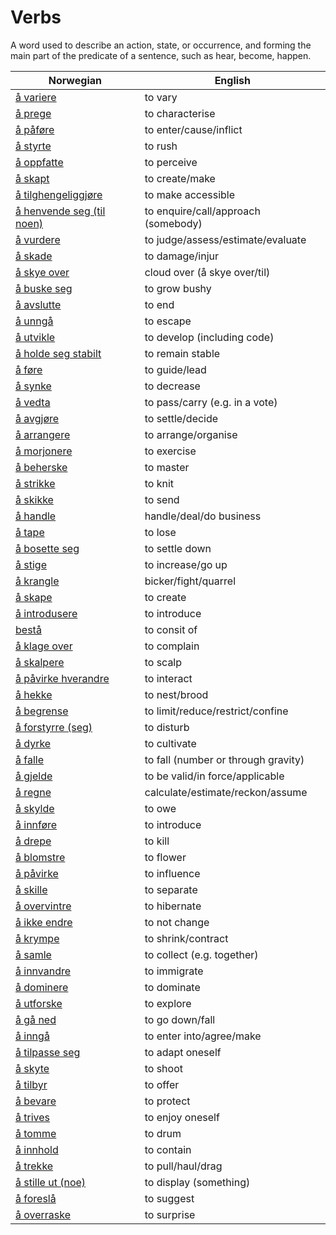 # Verbs

A word used to describe an action, state, or occurrence, and forming the main part of the predicate of a sentence, such as hear, become, happen.

| Norwegian | English |
| --- | --- |
| [å variere](https://www.ordnett.no/search?language=no&phrase=å%20variere) | to vary |
| [å prege](https://www.ordnett.no/search?language=no&phrase=å%20prege) | to characterise |
| [å påføre](https://www.ordnett.no/search?language=no&phrase=å%20påføre) | to enter/cause/inflict |
| [å styrte](https://www.ordnett.no/search?language=no&phrase=å%20styrte) | to rush |
| [å oppfatte](https://www.ordnett.no/search?language=no&phrase=å%20oppfatte) | to perceive |
| [å skapt](https://www.ordnett.no/search?language=no&phrase=å%20skapt) | to create/make |
| [å tilghengeliggjøre](https://www.ordnett.no/search?language=no&phrase=å%20tilghengeliggjøre) | to make accessible |
| [å henvende seg (til noen)](https://www.ordnett.no/search?language=no&phrase=å%20henvende%20seg%20(til%20noen)) | to enquire/call/approach (somebody) |
| [å vurdere](https://www.ordnett.no/search?language=no&phrase=å%20vurdere) | to judge/assess/estimate/evaluate |
| [å skade](https://www.ordnett.no/search?language=no&phrase=å%20skade) | to damage/injur |
| [å skye over](https://www.ordnett.no/search?language=no&phrase=å%20skye%20over) | cloud over (å skye over/til) |
| [å buske seg](https://www.ordnett.no/search?language=no&phrase=å%20buske%20seg) | to grow bushy |
| [å avslutte](https://www.ordnett.no/search?language=no&phrase=å%20avslutte) | to end |
| [å unngå](https://www.ordnett.no/search?language=no&phrase=å%20unngå) | to escape |
| [å utvikle](https://www.ordnett.no/search?language=no&phrase=å%20utvikle) | to develop (including code) |
| [å holde seg stabilt](https://www.ordnett.no/search?language=no&phrase=å%20holde%20seg%20stabilt) | to remain stable |
| [å føre](https://www.ordnett.no/search?language=no&phrase=å%20føre) | to guide/lead |
| [å synke](https://www.ordnett.no/search?language=no&phrase=å%20synke) | to decrease |
| [å vedta](https://www.ordnett.no/search?language=no&phrase=å%20vedta) | to pass/carry (e.g. in a vote) |
| [å avgjøre](https://www.ordnett.no/search?language=no&phrase=å%20avgjøre) | to settle/decide |
| [å arrangere](https://www.ordnett.no/search?language=no&phrase=å%20arrangere) | to arrange/organise |
| [å morjonere](https://www.ordnett.no/search?language=no&phrase=å%20morjonere) | to exercise |
| [å beherske](https://www.ordnett.no/search?language=no&phrase=å%20beherske) | to master |
| [å strikke](https://www.ordnett.no/search?language=no&phrase=å%20strikke) | to knit |
| [å skikke](https://www.ordnett.no/search?language=no&phrase=å%20skikke) | to send |
| [å handle](https://www.ordnett.no/search?language=no&phrase=å%20handle) | handle/deal/do business |
| [å tape](https://www.ordnett.no/search?language=no&phrase=å%20tape) | to lose |
| [å bosette seg](https://www.ordnett.no/search?language=no&phrase=å%20bosette%20seg) | to settle down |
| [å stige](https://www.ordnett.no/search?language=no&phrase=å%20stige) | to increase/go up |
| [å krangle](https://www.ordnett.no/search?language=no&phrase=å%20krangle) | bicker/fight/quarrel |
| [å skape](https://www.ordnett.no/search?language=no&phrase=å%20skape) | to create |
| [å introdusere](https://www.ordnett.no/search?language=no&phrase=å%20introdusere) | to introduce |
| [bestå](https://www.ordnett.no/search?language=no&phrase=bestå) | to consit of |
| [å klage over](https://www.ordnett.no/search?language=no&phrase=å%20klage%20over) | to complain |
| [å skalpere](https://www.ordnett.no/search?language=no&phrase=å%20skalpere) | to scalp |
| [å påvirke hverandre](https://www.ordnett.no/search?language=no&phrase=å%20påvirke%20hverandre) | to interact |
| [å hekke](https://www.ordnett.no/search?language=no&phrase=å%20hekke) | to nest/brood |
| [å begrense](https://www.ordnett.no/search?language=no&phrase=å%20begrense) | to limit/reduce/restrict/confine |
| [å forstyrre (seg)](https://www.ordnett.no/search?language=no&phrase=å%20forstyrre%20(seg)) | to disturb |
| [å dyrke](https://www.ordnett.no/search?language=no&phrase=å%20dyrke) | to cultivate |
| [å falle](https://www.ordnett.no/search?language=no&phrase=å%20falle) | to fall (number or through gravity) |
| [å gjelde](https://www.ordnett.no/search?language=no&phrase=å%20gjelde) | to be valid/in force/applicable |
| [å regne](https://www.ordnett.no/search?language=no&phrase=å%20regne) | calculate/estimate/reckon/assume |
| [å skylde](https://www.ordnett.no/search?language=no&phrase=å%20skylde) | to owe |
| [å innføre](https://www.ordnett.no/search?language=no&phrase=å%20innføre) | to introduce |
| [å drepe](https://www.ordnett.no/search?language=no&phrase=å%20drepe) | to kill |
| [å blomstre](https://www.ordnett.no/search?language=no&phrase=å%20blomstre) | to flower |
| [å påvirke](https://www.ordnett.no/search?language=no&phrase=å%20påvirke) | to influence |
| [å skille](https://www.ordnett.no/search?language=no&phrase=å%20skille) | to separate |
| [å overvintre](https://www.ordnett.no/search?language=no&phrase=å%20overvintre) | to hibernate |
| [å ikke endre](https://www.ordnett.no/search?language=no&phrase=å%20ikke%20endre) | to not change |
| [å krympe](https://www.ordnett.no/search?language=no&phrase=å%20krympe) | to shrink/contract |
| [å samle](https://www.ordnett.no/search?language=no&phrase=å%20samle) | to collect (e.g. together) |
| [å innvandre](https://www.ordnett.no/search?language=no&phrase=å%20innvandre) | to immigrate |
| [å dominere](https://www.ordnett.no/search?language=no&phrase=å%20dominere) | to dominate |
| [å utforske](https://www.ordnett.no/search?language=no&phrase=å%20utforske) | to explore |
| [å gå ned](https://www.ordnett.no/search?language=no&phrase=å%20gå%20ned) | to go down/fall |
| [å inngå](https://www.ordnett.no/search?language=no&phrase=å%20inngå) | to enter into/agree/make |
| [å tilpasse seg](https://www.ordnett.no/search?language=no&phrase=å%20tilpasse%20seg) | to adapt oneself |
| [å skyte](https://www.ordnett.no/search?language=no&phrase=å%20skyte) | to shoot |
| [å tilbyr](https://www.ordnett.no/search?language=no&phrase=å%20tilbyr) | to offer |
| [å bevare](https://www.ordnett.no/search?language=no&phrase=å%20bevare) | to protect |
| [å trives](https://www.ordnett.no/search?language=no&phrase=å%20trives) | to enjoy oneself |
| [å tomme](https://www.ordnett.no/search?language=no&phrase=å%20tomme) | to drum |
| [å innhold](https://www.ordnett.no/search?language=no&phrase=å%20innhold) | to contain |
| [å trekke](https://www.ordnett.no/search?language=no&phrase=å%20trekke) | to pull/haul/drag |
| [å stille ut (noe)](https://www.ordnett.no/search?language=no&phrase=å%20stille%20ut%20(noe)) | to display (something) |
| [å foreslå](https://www.ordnett.no/search?language=no&phrase=å%20foreslå) | to suggest |
| [å overraske](https://www.ordnett.no/search?language=no&phrase=å%20overraske) | to surprise |

